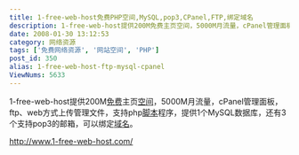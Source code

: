 ```yaml
---
title: 1-free-web-host免费PHP空间,MySQL,pop3,CPanel,FTP,绑定域名
description: 1-free-web-host提供200M免费主页空间，5000M月流量，cPanel管理面板，ftp、web方式上传管理文件，支持php脚本程序，提供1个MySQL数据库，还有3个支持pop3的邮箱，可以绑定域名。地址：.................................................................
date: 2008-01-30 13:12:53
category: 网络资源
tags: ['免费网络资源', '网站空间', 'PHP']
post_id: 350
alias: 1-free-web-host-ftp-mysql-cpanel
ViewNums: 5633
---
```


1-free-web-host提供200M[免费](/tags/%E5%85%8D%E8%B4%B9%E7%BD%91%E7%BB%9C%E8%B5%84%E6%BA%90)主页[空间](/tags/%E7%BD%91%E7%AB%99%E7%A9%BA%E9%97%B4)，5000M月流量，cPanel管理面板，ftp、web方式上传管理文件，支持php[脚本](/tags/%E8%84%9A%E6%9C%ACScript)程序，提供1个MySQL数据库，还有3个支持pop3的邮箱，可以绑定[域名](/tags/%E5%85%8D%E8%B4%B9%E5%9F%9F%E5%90%8D)。

<http://www.1-free-web-host.com/>

